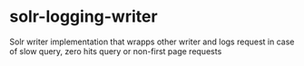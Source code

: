 # solr-logging-writer
Solr writer implementation that wrapps other writer and logs request in case of slow query, zero hits query or non-first page requests
